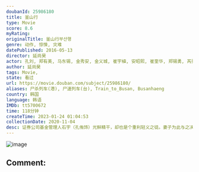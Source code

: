 ```yaml
---
doubanId: 25986180
title: 釜山行
type: Movie
score: 8.6
myRating: 
originalTitle: 釜山行부산행
genre: 动作, 惊悚, 灾难
datePublished: 2016-05-13
director: 延尚昊
actor: 孔刘, 郑有美, 马东锡, 金秀安, 金义城, 崔宇植, 安昭熙, 崔奎华, 郑锡勇, 芮秀贞, 朴明申, 张赫镇, 禹都临, 沈恩京, 白仁权, 南砚友, 郑煐禥, 李珠实, 柳在勋, 车清华, 金在祿, 金周宪, 金旻錫, 金永, undefined, 董允锡, 延尚昊, 金锦顺, 金根英, 郑西仁, 金律豪, 李容坤, 朴素贞, 金昌焕, 柳成禄, 金丹菲, 张泰民
author: 延尚昊
tags: Movie, 
state: 看过
url: https://movie.douban.com/subject/25986180/
aliases: 尸杀列车(港), 尸速列车(台), Train_to_Busan, Busanhaeng
country: 韩国
language: 韩语
IMDb: tt5700672
time: 118分钟
createTime: 2023-01-24 01:04:53
collectionDate: 2020-11-04
desc: 证券公司基金管理人石宇（孔侑饰）光鲜精干，却也是个重利轻义之徒。妻子为此与之决裂，女儿秀安（金秀安饰）则对如此自私的父亲越来越失望，决定前往釜山和母亲生活。在秀安生日这天，石宇抽出时间陪伴女儿登上...
---
```


![image](p2360940399.jpg)

Comment: 
---

